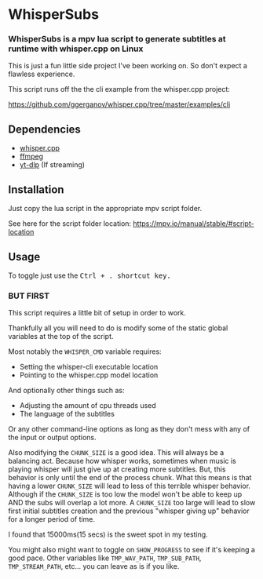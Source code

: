# WhisperSubs

### WhisperSubs is a mpv lua script to generate subtitles at runtime with whisper.cpp on Linux

This is just a fun little side project I've been working on. So don't expect a flawless experience.

This script runs off the the cli example from the whisper.cpp project:

https://github.com/ggerganov/whisper.cpp/tree/master/examples/cli

## Dependencies

- [whisper.cpp](https://github.com/ggerganov/whisper.cpp)
- [ffmpeg](https://ffmpeg.org/)
- [yt-dlp](https://github.com/yt-dlp/yt-dlp)  (If streaming)

## Installation

Just copy the lua script in the appropriate mpv script folder.

See here for the script folder location: https://mpv.io/manual/stable/#script-location

## Usage

To toggle just use the <kbd>Ctrl + .<kbd> shortcut key.

### BUT FIRST

This script requires a little bit of setup in order to work.

Thankfully all you will need to do is modify some of the static global variables at the top of the script.

Most notably the `WHISPER_CMD` variable requires:
- Setting the whisper-cli executable location
- Pointing to the whisper.cpp model location

And optionally other things such as:
- Adjusting the amount of cpu threads used
- The language of the subtitles

Or any other command-line options as long as they don't mess with any of the input or output options.

Also modifying the `CHUNK_SIZE` is a good idea. This will always be a balancing act. Because how whisper works, sometimes when music is playing whisper will just give up at creating more subtitles.
But, this behavior is only until the end of the process chunk. What this means is that having a lower `CHUNK_SIZE` will lead to less of this terrible whisper behavior.
Although if the `CHUNK_SIZE` is too low the model won't be able to keep up AND the subs will overlap a lot more.
A `CHUNK_SIZE` too large will lead to slow first initial subtitles creation and the previous "whisper giving up" behavior for a longer period of time.

I found that 15000ms(15 secs) is the sweet spot in my testing.

You might also might want to toggle on `SHOW_PROGRESS` to see if it's keeping a good pace.
Other variables like `TMP_WAV_PATH`, `TMP_SUB_PATH`, `TMP_STREAM_PATH`, etc... you can leave as is if you like.

